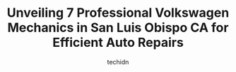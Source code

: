 ---
layout: ampstory
image: https://images.unsplash.com/photo-1515674447568-09bbb507b96c?ixlib=rb-4.0.3&ixid=MnwxMjA3fDB8MHxwaG90by1wYWdlfHx8fGVufDB8fHx8&auto=format&fit=crop&w=640&h=853&q=80
author: techidn
featured: false
description: Discover the 7 best Volkswagen Mechanic in San Luis Obispo CA, USA and ensure your vehicle receives the highest quality of care. These trusted professionals are known for their skill, knowle
title: Unveiling 7 Professional Volkswagen Mechanics in San Luis Obispo CA for Efficient Auto Repairs
cover:
   title: Unveiling 7 Professional Volkswagen Mechanics in San Luis Obispo CA for Efficient Auto Repairs
   subtitle: Rickpate
   background: https://images.unsplash.com/photo-1515674447568-09bbb507b96c?ixlib=rb-4.0.3&ixid=MnwxMjA3fDB8MHxwaG90by1wYWdlfHx8fGVufDB8fHx8&auto=format&fit=crop&w=640&h=853&q=80

pages: 
 - layout: thirds
   top: <h1>#1 Certified Auto Repair</h1>
   bottom: "<p>The guys at Certified Auto were extremely friendly and helpful. They were able to get our car in quickly for a diagnosis, get the unexpected repairs done within two days,</p>"
   background: https://www.knot35.com/toplist/wp-content/uploads/2023/06/best-volkswagen-mechanic-1-in-san-luis-obispo-ca-1685838289.jpeg
   backgroundblur: true
 - layout: thirds
   top: <h1>#2 German Auto</h1>
   bottom: "<p>273 Pacific St, San Luis Obispo, CA 93401, United States</p>"
   background: https://www.knot35.com/toplist/wp-content/uploads/2023/06/best-volkswagen-mechanic-2-in-san-luis-obispo-ca-1685838290.jpeg
   cta:
      link: https://www.knot35.com/toplist/unveiling-7-professional-volkswagen-mechanics-in-san-luis-obispo-ca-for-efficient-auto-repairs/
      text: Unveiling 7 Professional Volkswagen Mechanics in San Luis Obispo CA for Efficient Auto Repairs
 - layout: thirds
   top: <h1>#3 Rizzolis Automotive</h1>
   bottom: "<p>2584 Victoria Ave, San Luis Obispo, CA 93401, United States</p>"
   background: https://www.knot35.com/toplist/wp-content/uploads/2023/06/best-volkswagen-mechanic-3-in-san-luis-obispo-ca-1685838290.jpeg
   cta:
      link: https://www.knot35.com/toplist/unveiling-7-professional-volkswagen-mechanics-in-san-luis-obispo-ca-for-efficient-auto-repairs/
      text: Unveiling 7 Professional Volkswagen Mechanics in San Luis Obispo CA for Efficient Auto Repairs
 - layout: thirds
   top: <h1>#4 Continental Motor Works</h1>
   bottom: "<p>1101 Laurel Ln, San Luis Obispo, CA 93401, United States</p>"
   background: https://images.unsplash.com/photo-1599422314077-f4dfdaa4cd09?ixlib=rb-4.0.3&ixid=MnwxMjA3fDB8MHxwaG90by1wYWdlfHx8fGVufDB8fHx8&auto=format&fit=crop&w=640&h=853&q=80
   cta:
      link: https://www.knot35.com/toplist/unveiling-7-professional-volkswagen-mechanics-in-san-luis-obispo-ca-for-efficient-auto-repairs/
      text: Unveiling 7 Professional Volkswagen Mechanics in San Luis Obispo CA for Efficient Auto Repairs
 - layout: thirds
   top: <h1>#5 San Luis Auto Repair & SMOG</h1>
   bottom: "<p>426 Higuera St, San Luis Obispo, CA 93401, United States</p>"
   background: https://images.unsplash.com/photo-1536745287225-21d689278fd1?ixlib=rb-4.0.3&ixid=MnwxMjA3fDB8MHxwaG90by1wYWdlfHx8fGVufDB8fHx8&auto=format&fit=crop&w=640&h=853&q=80
   cta:
      link: https://www.knot35.com/toplist/unveiling-7-professional-volkswagen-mechanics-in-san-luis-obispo-ca-for-efficient-auto-repairs/
      text: Unveiling 7 Professional Volkswagen Mechanics in San Luis Obispo CA for Efficient Auto Repairs
 - layout: thirds
   top: <h1>#6 British Sports Cars</h1>
   bottom: "<p>640 Marsh St, San Luis Obispo, CA 93401, United States</p>"
   background: https://images.unsplash.com/photo-1567360425618-1594206637d2?ixlib=rb-4.0.3&ixid=MnwxMjA3fDB8MHxwaG90by1wYWdlfHx8fGVufDB8fHx8&auto=format&fit=crop&w=640&h=853&q=80
   cta:
      link: https://www.knot35.com/toplist/unveiling-7-professional-volkswagen-mechanics-in-san-luis-obispo-ca-for-efficient-auto-repairs/
      text: Unveiling 7 Professional Volkswagen Mechanics in San Luis Obispo CA for Efficient Auto Repairs
 - layout: thirds
   top: <h1>#7 Absolute Auto Tech, Inc.</h1>
   bottom: "<p>805 Capitolio Way, San Luis Obispo, CA 93401, United States</p>"
   background: https://images.unsplash.com/photo-1540457036297-448b6b99e91c?ixlib=rb-4.0.3&ixid=MnwxMjA3fDB8MHxwaG90by1wYWdlfHx8fGVufDB8fHx8&auto=format&fit=crop&w=640&h=853&q=80
   cta:
      link: https://www.knot35.com/toplist/unveiling-7-professional-volkswagen-mechanics-in-san-luis-obispo-ca-for-efficient-auto-repairs/
      text: Unveiling 7 Professional Volkswagen Mechanics in San Luis Obispo CA for Efficient Auto Repairs
 - layout: thirds
   middle: Continue reading...
   background: https://images.unsplash.com/photo-1608411404720-c8f0417bcdba?ixlib=rb-4.0.3&ixid=MnwxMjA3fDB8MHxwaG90by1wYWdlfHx8fGVufDB8fHx8&auto=format&fit=crop&w=640&h=853&q=80
   cta:
      link: https://www.knot35.com/toplist/unveiling-7-professional-volkswagen-mechanics-in-san-luis-obispo-ca-for-efficient-auto-repairs/
      text: Unveiling 7 Professional Volkswagen Mechanics in San Luis Obispo CA for Efficient Auto Repairs
      
---
